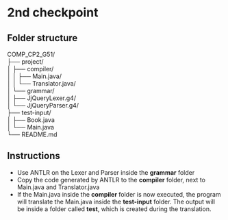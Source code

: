 # 2nd checkpoint

## Folder structure

COMP_CP2_G51/  
├── project/  
│   ├── compiler/  
│   │   ├── Main.java/  
│   │   └── Translator.java/  
│   └── grammar/  
│       ├── JjQueryLexer.g4/  
│       └── JjQueryParser.g4/  
├── test-input/  
│   ├── Book.java  
│   └── Main.java  
└── README.md


## Instructions

- Use ANTLR on the Lexer and Parser inside the **grammar** folder
- Copy the code generated by ANTLR to the **compiler** folder, next to Main.java and Translator.java
- If the Main.java inside the **compiler** folder is now executed, the program will translate the Main.java inside the **test-input** folder. The output will be inside a folder called **test**, which is created during the translation.
